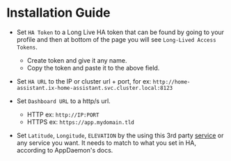 # Installation Guide

- Set `HA Token` to a Long Live HA token that can be found by going to your profile and then at bottom of the page you will see `Long-Lived Access Tokens`.

  - Create token and give it any name.
  - Copy the token and paste it to the above field.

- Set `HA URL` to the IP or cluster url + port, for ex: `http://home-assistant.ix-home-assistant.svc.cluster.local:8123`
- Set `Dashboard URL` to a http/s url.

  - HTTP ex: `http://IP:PORT`
  - HTTPS ex: `https://app.mydomain.tld`

- Set `Latitude`, `Longitude`, `ELEVATION` by the using this 3rd party [service](https://www.latlong.net/) or any service you want. It needs to match to what you set in HA, according to AppDaemon's docs.
